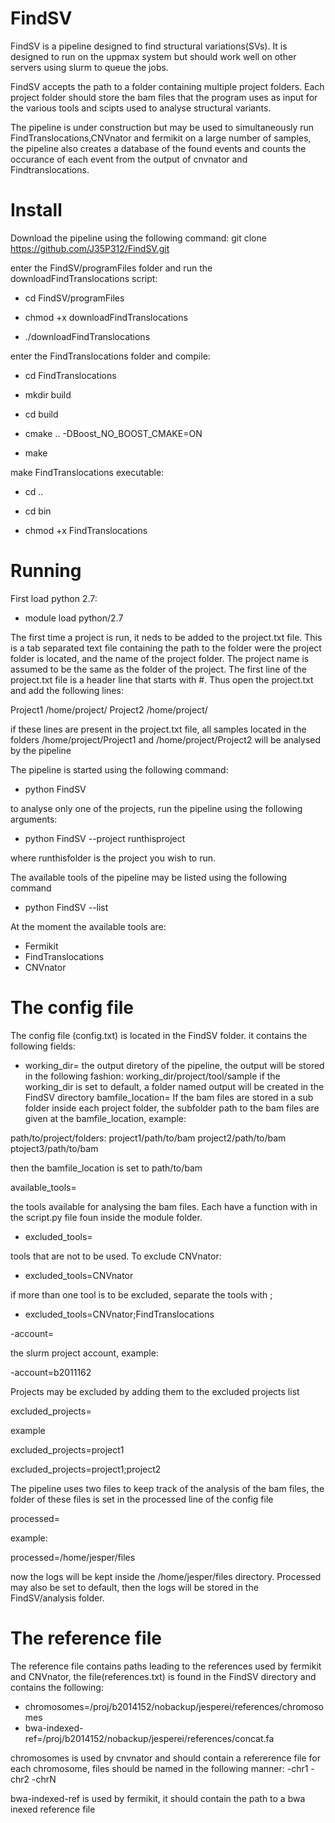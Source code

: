 # FindSV
FindSV is a pipeline designed to find structural variations(SVs). It is designed to run on the uppmax system but should work well on other servers using slurm to queue the jobs. 

FindSV accepts the path to a folder containing multiple project folders. Each project folder should store the bam files that the program uses as input for the various tools and scipts used to analyse structural variants.

The pipeline is under construction but may be used to simultaneously run FindTranslocations,CNVnator and fermikit on a large number of samples, the pipeline also creates a database of the found events and counts the occurance of each event from the output of cnvnator and Findtranslocations.


Install
=======
Download the pipeline using the following command:
git clone https://github.com/J35P312/FindSV.git

enter the FindSV/programFiles folder and run the downloadFindTranslocations script:

- cd FindSV/programFiles

- chmod +x downloadFindTranslocations

- ./downloadFindTranslocations

enter the FindTranslocations folder and compile:

- cd FindTranslocations

- mkdir build

- cd build

- cmake .. -DBoost_NO_BOOST_CMAKE=ON

- make

make FindTranslocations executable:

- cd ..

- cd bin

- chmod +x FindTranslocations


Running
========
First load python 2.7:

- module load python/2.7


The first time a project is run, it neds to be added to the project.txt file. This is a tab separated text file containing the path to the folder were the project folder is located, and the name of the project folder. The project name is assumed to be the same as the folder of the project. The first line of the project.txt file is a header line that starts with #. Thus open the project.txt and add the following lines:

Project1  /home/project/
Project2  /home/project/


if these lines are present in the project.txt file, all samples located in the folders /home/project/Project1 and
/home/project/Project2 will be analysed by the pipeline


The pipeline is started using the following command:

- python FindSV


to analyse only one of the projects, run the pipeline using the following arguments:


- python FindSV --project runthisproject


where runthisfolder is the project you wish to run.

The available tools of the pipeline may be listed using the following command
- python FindSV --list

At the moment the available tools are:
- Fermikit
- FindTranslocations
- CNVnator



The config file
================
The config file (config.txt) is located in the FindSV folder. it contains the following fields:

- working_dir=
the output diretory of the pipeline, the output will be stored in the following fashion:
working_dir/project/tool/sample
if the working_dir is set to default, a folder named output will be created in the FindSV directory
bamfile_location=
If the bam files are stored in a sub folder inside each project folder, the subfolder path to the bam files are given at the bamfile_location, example:

path/to/project/folders:
project1/path/to/bam
project2/path/to/bam
ptoject3/path/to/bam

then the bamfile_location is set to path/to/bam

available_tools=

the tools available for analysing the bam files. Each have a function with in the script.py file foun inside the module folder.

- excluded_tools=

tools that are not to be used. To exclude CNVnator:

- excluded_tools=CNVnator

if more than one tool is to be excluded, separate the tools with ;

- excluded_tools=CNVnator;FindTranslocations

-account=

the slurm project account, example:

-account=b2011162

Projects may be excluded by adding them to the excluded projects list

excluded_projects=

example

excluded_projects=project1

excluded_projects=project1;project2

The pipeline uses two files to keep track of the analysis of the bam files, the folder of these files is set in the processed line of the config file

processed=

example:

processed=/home/jesper/files

now the logs will be kept inside the /home/jesper/files directory. Processed may also be set to default, then the logs
will be stored in the FindSV/analysis folder.





The reference file
===================
The reference file contains paths leading to the references used by fermikit and CNVnator, the file(references.txt) is found in the FindSV directory and contains the following:

- chromosomes=/proj/b2014152/nobackup/jesperei/references/chromosomes
- bwa-indexed-ref=/proj/b2014152/nobackup/jesperei/references/concat.fa

chromosomes is used by cnvnator and should contain a refererence file for each chromosome, files should be named in the following manner:
-chr1
-chr2
-chrN

bwa-indexed-ref is used by fermikit, it should contain the path to a bwa inexed reference file


